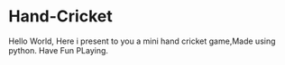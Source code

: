# Hand-Cricket
Hello World,
Here i present to you a mini hand cricket game,Made using python.
Have Fun PLaying.
